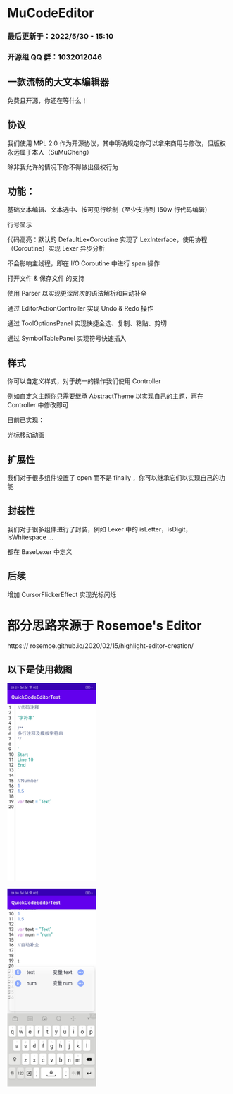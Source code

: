 # MuCodeEditor

### 最后更新于：2022/5/30 - 15:10

### 开源组 QQ 群：1032012046

## 一款流畅的大文本编辑器

免费且开源，你还在等什么！

## 协议

我们使用 MPL 2.0 作为开源协议，其中明确规定你可以拿来商用与修改，但版权永远属于本人（SuMuCheng）

除非我允许的情况下你不得做出侵权行为

## 功能：

基础文本编辑、文本选中、按可见行绘制（至少支持到 150w 行代码编辑）

行号显示

代码高亮：默认的 DefaultLexCoroutine 实现了 LexInterface，使用协程（Coroutine）实现 Lexer 异步分析

不会影响主线程，即在 I/O Coroutine 中进行 span 操作

打开文件 & 保存文件 的支持

使用 Parser 以实现更深层次的语法解析和自动补全

通过 EditorActionController 实现 Undo & Redo 操作

通过 ToolOptionsPanel 实现快捷全选、复制、粘贴、剪切

通过 SymbolTablePanel 实现符号快速插入

## 样式

你可以自定义样式，对于统一的操作我们使用 Controller

例如自定义主题你只需要继承 AbstractTheme 以实现自己的主题，再在 Controller 中修改即可

目前已实现：

光标移动动画

## 扩展性

我们对于很多组件设置了 open 而不是 finally ，你可以继承它们以实现自己的功能

## 封装性

我们对于很多组件进行了封装，例如 Lexer 中的 isLetter，isDigit，isWhitespace ...

都在 BaseLexer 中定义

## 后续

增加 CursorFlickerEffect 实现光标闪烁

# 部分思路来源于 Rosemoe's Editor
https:// rosemoe.github.io/2020/02/15/highlight-editor-creation/

## 以下是使用截图

<img src="./pictures/example1.jpg" width="40%" height="auto"></img>

<img src="./pictures/example2.jpg" width="40%" height="auto"></img>